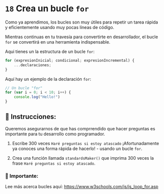 # `18` Crea un bucle `for`

Como ya aprendimos, los bucles son muy útiles para repetir un tarea rápida y eficientemente usando muy pocas líneas de código. 

Mientras continuas en tu travesía para convertirte en desarrollador, el bucle `for` se convertirá en una herramienta indispensable.

Aqui tienes un la estructura de un bucle `for`:


```js
for (expresionInicial; condicional; expresionIncremental) {
    ...declaraciones;
}
```
Aquí hay un ejemplo de la declaración `for`:

```js
// Un bucle "for"
for (var i = 0; i < 10; i++) {
    console.log("Hello!")
}
```

## :pencil: Instrucciones:

Queremos asegurarnos de que has comprrendido que hacer preguntas es importante para tu desarrollo como programador. 

1. Escribe 300 veces `Haré preguntas si estoy atascado` ¡Afortunadamente ya conoces una forma rápida de hacerlo! - usando un bucle `for`.

2. Crea una función llamada `standardsMaker()` que imprima 300 veces la frase `Haré preguntas si estoy atascado`.

### :mag_right: Importante:

Lee más acerca bucles aquí: https://www.w3schools.com/js/js_loop_for.asp